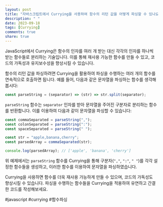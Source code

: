 ```yaml
---
layout: post
title: "자바스크립트에서 Currying을 사용하여 함수의 리턴 값을 어떻게 파싱할 수 있나요?"
description: " "
date: 2023-09-18
tags: [Currying]
comments: true
share: true
---
```


JavaScript에서 Currying은 함수의 인자를 여러 개 받는 대신 각각의 인자를 하나씩 받는 함수들로 분리하는 기술입니다. 이를 통해 재사용 가능한 함수를 만들 수 있고, 코드의 가독성과 유지보수성을 향상시킬 수 있습니다.

함수의 리턴 값을 파싱하려면 Currying을 활용하여 파싱을 수행하는 여러 개의 함수를 연속적으로 호출하면 됩니다. 예를 들어, 다음과 같은 문자열을 파싱하는 함수를 생각해봅시다:

```javascript
const parseString = (separator) => (str) => str.split(separator);
```

`parseString` 함수는 `separator` 인자를 받아 문자열을 주어진 구분자로 분리하는 함수를 반환합니다. 이를 이용하여 다음과 같이 문자열을 파싱할 수 있습니다:

```javascript
const commaSeparated = parseString(",");
const colonSeparated = parseString(":");
const spaceSeparated = parseString(" ");

const str = "apple,banana,cherry";
const parsedArray = commaSeparated(str);

console.log(parsedArray); // ['apple', 'banana', 'cherry']
```

위 예제에서는 `parseString` 함수를 Currying을 통해 구분자(`","`, `":"`, `" "`)를 각각 설정한 함수들을 생성하고, 이러한 함수를 이용하여 문자열을 파싱하였습니다.

Currying을 사용하면 함수를 더욱 재사용 가능하게 만들 수 있으며, 코드의 가독성도 향상시킬 수 있습니다. 파싱을 수행하는 함수들을 Currying을 적용하여 유연하고 간결한 코드를 작성해보세요.

#javascript #currying #함수파싱